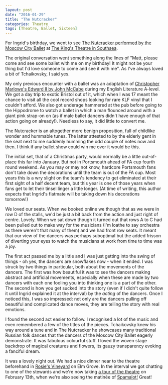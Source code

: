```yaml
---
layout: post
date: "2016-01-29"
title: "The Nutcracker"
categories: Theatre
tags: [Theatre, Ballet, Sixteen]
---
```


For Ingrid's birthday, we went to see [The Nutcracker performed by the Moscow City Ballet](http://moscowcityballet.com/en/repertoire/ballet/1) at [The King's Theatre in Southsea](http://kingsportsmouth.co.uk).

The original conversation went something along the lines of "Matt, please come and see some ballet with me on my birthday! It might not be your thing but I'd love someone to come and see it with me". As I've always loved a bit of Tchaikovsky, I said yes.

My only previous encounter with a ballet was an adaptation of [Christopher Marlowe's Edward II by John McCabe](https://en.m.wikipedia.org/wiki/Edward_II_(ballet)) during my English Literature A-level. We got a day trip to exotic Bristol out of it, which when I was 17 meant the chance to visit all the cool record shops looking for rare KLF vinyl that I couldn't afford. We also got underage hammered at the pub before going to the Hippodrome to watch a ballet in which a man flounced around with a giant pink strap-on on (as if male ballet dancers didn't have enough of that action going on already!). Needless to say, it did little to convert me.

The Nutcracker is an altogether more benign proposition, full of childlike wonder and hummable tunes. The latter attested to by the elderly gent in the seat next to me suddenly humming the odd couple of notes now and then. I think if any ballet show could win me over it would be this.

The initial set, that of a Christmas party, would normally be a little out-of-place this far into January. But not in Portsmouth ahead of FA cup fourth round weekend. As you may or may not know, hardcore Portsmouth fans don't take down the decorations until the team is out of the FA cup. Most years this is a wry slight on the team's tendency to get eliminated at their first sight of a half decent team, but this year is one of those years when fans get to let their tinsel linger a little longer. (At time of writing, this author expects that Ingrid's flatmate will be taking down his decorations tomorrow!)

We loved our seats. When we booked online we though that as we were in row D of the stalls, we'd be just a bit back from the action and just right of centre. Lovely. When we sat down though it turned out that rows A to C had been pulled out to make way for the musicians (I'm loathe to say orchestra as there weren't that many of them) and we had front row seats. It meant that our view of the dancers was perhaps suboptimal but the added frisson of diverting your eyes to watch the musicians at work from time to time was a joy.

The first act passed me by a little and I was just getting into the swing of things - oh yes, the dancers are snowflakes now - when it ended. I was struck by two things in particular, both about the movements of the dancers. The first was how beautiful it was to see the dancers making abstract and artificial movements, especially when these are made by two dancers with each one fooling you into thinking one is a part of the other. The second is how you get sucked into the story (even if I didn't quite follow it until Ingrid explained it at the interval) by the _acting_ of the dancers. Once I noticed this, I was so impressed: not only are the dancers pulling off beautiful and complicated dance moves, they are telling the story with real emotions.

I found the second act easier to follow. I recognised a lot of the music and even remembered a few of the titles of the pieces. Tchaikovsky knew his way around a tune and in The Nutcracker he showcases many traditional Russian folk dances that the dancers of the Moscow City Ballet eagerly demonstrate. It was fabulous colourful stuff. I loved the woven stage backdrop of magical creatures and flowers, its gauzy transparency evoking a fanciful dream.

It was a lovely night out. We had a nice dinner near to the theatre beforehand in [Rosie's Vineyard](http://rosies-vineyard.co.uk) on Elm Grove. In the interval we got chatting to one of the stewards and we're now taking [a tour of the theatre](http://kingsportsmouth.co.uk/whats-on/tours-and-talks/theatre-tours/) on February 13th, when we're also seeing the matinée of [Spamalot!](http://kingsportsmouth.co.uk/whats-on/musical/spamalot/) Great!